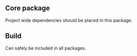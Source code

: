 ## Core package

Project wide dependencies should be placed in this package.

## Build

Can safely be included in all packages.

